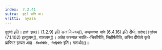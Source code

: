 ```yaml
---
index:  7.2.41
sutra:  इट्? सनि वा।
vritti:  nyasa
---
```


`वुवूर्षते` इति। `इको झल्()` (1.2.9) इति सनः कित्त्वम्(), `अज्झनगमां सनि` (6.4.16) इति दीर्घः, `उदोष्ठ()पूर्वस्य` (7.1.102) इत्युत्वम्(), रपरत्वम्()। अतेह कस्मान्न भवति--चिकीर्षति, जिहीर्षतीति, अस्ति दीर्घत्वे कृते प्राप्तिः? इत्यत आह--`चिकीर्षति, जिहिर्षति` इति। गतार्थम्()॥
